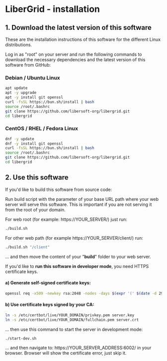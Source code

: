 # LiberGrid - installation

## 1. Download the latest version of this software

These are the installation instructions of this software for the different Linux distributions.

Log in as "root" on your server and run the following commands to download the necessary dependencies and the latest version of this software from GitHub:

### Debian / Ubuntu Linux

```sh
apt update
apt -y upgrade
apt -y install git openssl
curl -fsSL https://bun.sh/install | bash
source /root/.bashrc
git clone https://github.com/libersoft-org/libergrid.git
cd libergrid
```

### CentOS / RHEL / Fedora Linux

```sh
dnf -y update
dnf -y install git openssl
curl -fsSL https://bun.sh/install | bash
source /root/.bashrc
git clone https://github.com/libersoft-org/libergrid.git
cd libergrid
```

## 2. Use this software

If you'd like to build this software from source code:

Run build script with the parameter of your base URL path where your web server will serve this software. This is important if you are not serving it from the root of your domain.

For web root (for example: https://YOUR_SERVER/) just run:

```sh
./build.sh
```

For other web path (for example https://YOUR_SERVER/client/) run:

```sh
./build.sh "/client"
```

... and then move the content of your "**build**" folder to your web server.

If you'd like to **run this software in developer mode**, you need HTTPS certificate keys.

#### a) Generate self-signed certificate keys:

```sh
openssl req -x509 -newkey rsa:2048 -nodes -days $(expr '(' $(date -d 2999/01/01 +%s) - $(date +%s) + 86399 ')' / 86400) -subj "/" -keyout server.key -out server.crt
```

#### b) Use certificate keys signed by your CA:

```sh
ln -s /etc/certbot/live/YOUR_DOMAIN/privkey.pem server.key
ln -s /etc/certbot/live/YOUR_DOMAIN/fullchain.pem server.crt
```

... then use this command to start the server in development mode:

```sh
./start-dev.sh
```

... and then navigate to: https://YOUR_SERVER_ADDRESS:6002/ in your browser. Browser will show the certificate error, just skip it.
